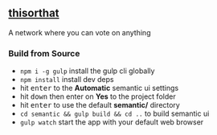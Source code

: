 ## [thisorthat](thisorthat.ml)

A network where you can vote on anything


### Build from Source

- `npm i -g gulp` install the gulp cli globally
- `npm install` install dev deps
- hit <kbd>enter</kbd> to the __Automatic__ semantic ui settings
- hit <kbd>down</kbd> then enter on __Yes__ to the project folder
- hit <kbd>enter</kbd> to use the default __semantic/__ directory
- `cd semantic && gulp build && cd ..` to build semantic ui
- `gulp watch` start the app with your default web browser
